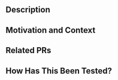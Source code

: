## Description
<!--- Provide a general summary of your change in the Pull Request title above -->
<!--- Describe your change in detail here -->

## Motivation and Context
<!--- Why is this change required? What problem does it solve? -->
<!--- If it fixes an open issue, please link to the issue here -->

## Related PRs
<!-- Link this PR to other PRs. Include the relationship to the PR, such as -->
<!-- "Depends on" or "Required by". -->

## How Has This Been Tested?
<!--- Please describe in detail how you tested your change -->
<!--- Include details of your testing environment, and the tests you ran to -->
<!--- see how your change affects other areas of the code, etc -->
